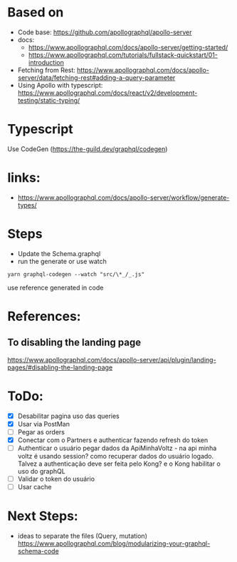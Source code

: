 # Based on

- Code base: https://github.com/apollographql/apollo-server
- docs:
  - https://www.apollographql.com/docs/apollo-server/getting-started/
  - https://www.apollographql.com/tutorials/fullstack-quickstart/01-introduction
- Fetching from Rest: https://www.apollographql.com/docs/apollo-server/data/fetching-rest#adding-a-query-parameter
- Using Apollo with typescript: https://www.apollographql.com/docs/react/v2/development-testing/static-typing/

# Typescript

Use CodeGen (https://the-guild.dev/graphql/codegen)

# links:

- https://www.apollographql.com/docs/apollo-server/workflow/generate-types/

# Steps

- Update the Schema.graphql
- run the generate or use watch

`yarn graphql-codegen --watch "src/\*_/_.js"`

use reference generated in code

# References:

## To disabling the landing page

https://www.apollographql.com/docs/apollo-server/api/plugin/landing-pages/#disabling-the-landing-page

# ToDo:

- [x] Desabilitar pagina uso das queries
- [x] Usar via PostMan
- [ ] Pegar as orders
- [x] Conectar com o Partners e authenticar fazendo refresh do token
- [ ] Authenticar o usuário pegar dados da ApiMinhaVoltz - na api minha voltz é usando session? como recuperar dados do usuário logado. Talvez a authenticação deve ser feita pelo Kong? e o Kong habilitar o uso do graphQL
- [ ] Validar o token do usuário
- [ ] Usar cache

# Next Steps:

- ideas to separate the files (Query, mutation)
  https://www.apollographql.com/blog/modularizing-your-graphql-schema-code
